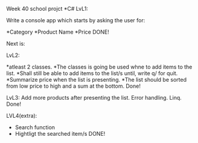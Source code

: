 Week 40 school projct
*C#
LvL1:


Write a console app which starts by asking the user for:


*Category
*Product Name
*Price
DONE!

Next is:


LvL2:

*atleast 2 classes.
*The classes is going be used whne to add items to the list.
*Shall still be able to add items to the list/s until, write q/ for quit.
*Summarize price when the list is presenting.
*The list should be sorted from low price to high and a sum at the bottom.
Done!

LvL3:
Add more products after presenting the list.
Error handling.
Linq.
Done!

LVL4(extra):
* Search function
* Hightligt the searched item/s
DONE!
